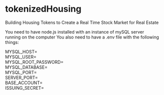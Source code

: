 # tokenizedHousing
Building Housing Tokens to Create a Real Time Stock Market for Real Estate

You need to have node.js installed with an instance of mySQL server running on the computer
You also need to have a .env file with the following things: 

MYSQL_HOST= <br>
MYSQL_USER= <br>
MYSQL_ROOT_PASSWORD= <br>
MYSQL_DATABASE= <br>
MYSQL_PORT= <br>
SERVER_PORT= <br>
BASE_ACCOUNT= <br>
ISSUING_SECRET= <br>
